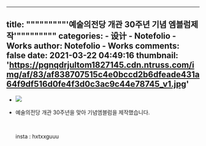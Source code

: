 
---
title: """""""""'예술의전당 개관 30주년 기념 엠블럼제작'"""""""""
categories: 
    - 设计
    - Notefolio - Works
author: Notefolio - Works
comments: false
date: 2021-03-22 04:49:16
thumbnail: 'https://pgnqdrjultom1827145.cdn.ntruss.com/img/af/83/af838707515c4e0bccd2b6dfeade431a64f9df516d0fe4f3d0c3ac9c44e78745_v1.jpg'
---

<div>   
<ul><li><img src="https://pgnqdrjultom1827145.cdn.ntruss.com/img/af/83/af838707515c4e0bccd2b6dfeade431a64f9df516d0fe4f3d0c3ac9c44e78745_v1.jpg" referrerpolicy="no-referrer"></li><li>
    <p>예술의전당 개관 30주년을 맞아 기념엠블럼을 제작했습니다.</p><p> </p><p>insta : hxtxxguuu</p></li></ul>  
</div>
            